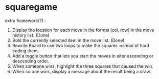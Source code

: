 
# squaregame

extra homework(?) :
1. Display the location for each move in the format (col, row) in the move history list. (Done)
2. Bold the currently selected item in the move list. (Done)
3. Rewrite Board to use two loops to make the squares instead of hard coding them.
4. Add a toggle button that lets you start the moves in eiter ascending or descending order.
5. When someone wins, highlight the three squares that caused the win.
6. When no one wins, display a message about the result being a draw.
